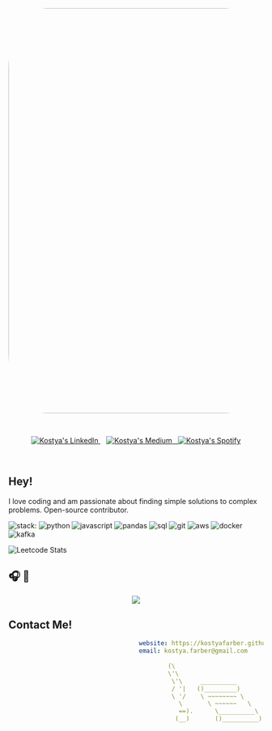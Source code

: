 <p align='center'>
    <img width='800' height='' src='images/airport.gif' style='border-radius: 15%'>
</p>
<br>

<p align='center'>
<a href="https://linkedin.com/in/kostyafarber">
    <img align="" alt="Kostya's LinkedIn" src="https://img.shields.io/static/v1?&logo=linkedin&message=linkedin&label=&style=flat-sqaure&logoColor=0761b8"/>
<a/>&nbsp;&nbsp;
    
<a href='https://kostya-farber.medium.com/'>
    <img align="" alt="Kostya's Medium" src="https://img.shields.io/static/v1?&logo=medium&message=medium&label=&style=flat-sqaure&logoColor=black"/>&nbsp;&nbsp;
</a>
<a href='https://open.spotify.com/user/kostya_farber'>
    <img align="" alt="Kostya's Spotify" src="https://img.shields.io/static/v1?&logo=spotify&message=spotify&label=&style=flat-sqaure&logoColor=1bcc5b"/>
</a>

<br>
</p>
<br>

## Hey!
I love coding and am passionate about finding simple solutions to complex problems. Open-source contributor.

![stack:](https://img.shields.io/static/v1?&message=stack:&label=&style=flat-sqaure&logoColor=fca311&color=black)
![python](https://img.shields.io/static/v1?&logo=python&message=python&label=&style=flat-sqaure&logoColor=3174ac)
![javascript](https://img.shields.io/static/v1?&logo=javascript&message=javascript&label=&style=flat-sqaure&logoColor=ead41c)
![pandas](https://img.shields.io/static/v1?&logo=microsoftsqlserver&message=sql&label=&style=flat-sqaure&logoColor=b92326)
![sql](https://img.shields.io/static/v1?&logo=pandas&message=pandas&label=&style=flat-sqaure&logoColor=120751)
![git](https://img.shields.io/static/v1?&logo=git&message=git&label=&style=flat-sqaure&logoColor=e44d30)
![aws](https://img.shields.io/static/v1?&logo=amazonaws&message=aws&label=&style=flat-sqaure&logoColor=f29101)
![docker](https://img.shields.io/static/v1?&logo=docker&message=docker&label=&style=flat-sqaure&logoColor=238ee1)
![kafka](https://img.shields.io/static/v1?&logo=apachekafka&message=kafka&label=&style=flat-sqaure&logoColor=000000)


<img alt='Leetcode Stats' src="https://leetcard.jacoblin.cool/kostyafarber?theme=dark">

## 🎧 🎹
<p align='center'>
    <img src='https://spotify-github-profile.vercel.app/api/view?uid=kostya_farber&cover_image=true&theme=compact'> 
</p>

## Contact Me!
   
```yml
                                    website: https://kostyafarber.github.io/
                                    email: kostya.farber@gmail.com 
    
                                            (\                          
                                            \'\                         
                                             \'\     __________      
                                             / '|   ()_________)        
                                             \ '/    \ ~~~~~~~~ \
                                               \       \ ~~~~~~   \
                                               ==).      \__________\
                                              (__)       ()__________)                                        
                                                        
```
